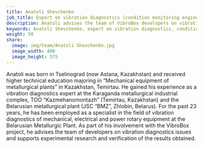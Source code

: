 ```yaml
---
title: Anatoli Shevchenko
job_title: Expert on vibration diagnostics (condition monitoring engineer)
description: Anatoli advises the team of VibroBox developers on vibration diagnostics issues and supports experimental research and verification of the results obtained.
keywords: Anatoli Shevchenko, expert on vibration diagnostics, condition monitoring engineer, VibroBox
weight: 50
share:
  image: img/team/Anatoli Shevchenko.jpg
  image_width: 400
  image_height: 575
---
```

Anatoli was born in Tselinograd (now Astana, Kazakhstan) and received higher technical education majoring in “Mechanical equipment of metallurgical plants” in Kazakhstan, Temirtau. He gained his experience as a vibration diagnostics expert at the Karaganda metallurgical industrial complex, TOO “Kazmehanomontazh” (Temirtau, Kazakhstan) and the Belarusian metallurgical plant (JSC “BMZ”, Zhlobin, Belarus). For the past 23 years, he has been employed as a specialist in the field of vibration diagnostics of mechanical, electrical and power rotary equipment at the Belarusian Metallurgic Plant. As part of his involvement with the VibroBox project, he advises the team of developers on vibration diagnostics issues and supports experimental research and verification of the results obtained.
